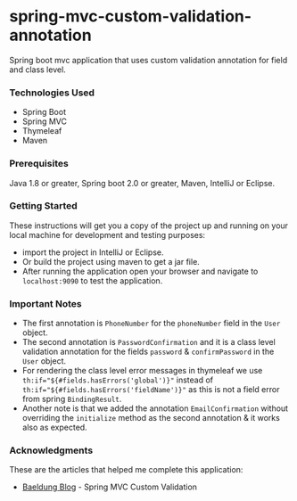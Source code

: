 # spring-mvc-custom-validation-annotation
Spring boot mvc application that uses custom validation annotation for field and class level.

### Technologies Used
* Spring Boot
* Spring MVC
* Thymeleaf
* Maven

### Prerequisites
Java 1.8 or greater, Spring boot 2.0 or greater, Maven, IntelliJ or Eclipse.

### Getting Started
These instructions will get you a copy of the project up and running on your local machine for development and testing purposes:
* import the project in IntelliJ or Eclipse.
* Or build the project using maven to get a jar file.
* After running the application open your browser and navigate to `localhost:9090` to test the application.

### Important Notes
* The first annotation is `PhoneNumber` for the `phoneNumber` field in the `User` object.
* The second annotation is `PasswordConfirmation` and it is a class level validation annotation for the fields `password` & `confirmPassword` in the `User` object.
* For rendering the class level error messages in thymeleaf we use `th:if="${#fields.hasErrors('global')}"` instead of `th:if="${#fields.hasErrors('fieldName')}"` as this is not a field error from spring `BindingResult`. 
* Another note is that we added the annotation `EmailConfirmation` without overriding the `initialize` method as the second annotation & it works also as expected.

### Acknowledgments
These are the articles that helped me complete this application:
* [Baeldung Blog](https://www.baeldung.com/spring-mvc-custom-validator) - Spring MVC Custom Validation
